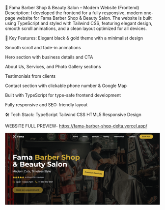 💈 Fama Barber Shop & Beauty Salon – Modern Website (Frontend)
Description:
I developed the frontend for a fully responsive, modern one-page website for Fama Barber Shop & Beauty Salon. The website is built using TypeScript and styled with Tailwind CSS, featuring elegant design, smooth scroll animations, and a clean layout optimized for all devices.

🌟 Key Features:
Elegant black & gold theme with a minimalist design

Smooth scroll and fade-in animations

Hero section with business details and CTA

About Us, Services, and Photo Gallery sections

Testimonials from clients

Contact section with clickable phone number & Google Map

Built with TypeScript for type-safe frontend development

Fully responsive and SEO-friendly layout

🛠️ Tech Stack:
TypeScript
Tailwind CSS
HTML5
Responsive Design

WEBSITE FULL PREVIEW-
https://fama-barber-shop-delta.vercel.app/

![Alt text](https://github.com/Sagar199-cmd/Fama-Barber-Shop/blob/0d166f4654f64c757d9e426928dbc9f1bac04a82/Screenshot%202025-05-19%20211425.png)
